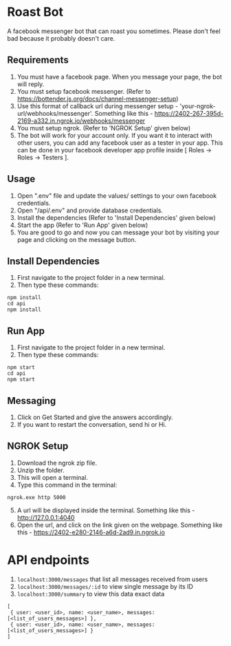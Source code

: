 # Roast Bot

A facebook messenger bot that can roast you sometimes. Please don't feel bad because it probably doesn't care.

## Requirements

1. You must have a facebook page. When you message your page, the bot will reply.
2. You must setup facebook messenger. (Refer to https://bottender.js.org/docs/channel-messenger-setup)
3. Use this format of callback url during messenger setup - 'your-ngrok-url/webhooks/messenger'. Something like this - https://2402-267-395d-2169-a332.in.ngrok.io/webhooks/messenger
4. You must setup ngrok. (Refer to 'NGROK Setup' given below)
5. The bot will work for your account only. If you want it to interact with other users, you can add any facebook user as a tester in your app. This can be done in your facebook developer app profile inside [ Roles -> Roles -> Testers ].

## Usage

1. Open ".env" file and update the values/ settings to your own facebook credentials.
2. Open "/api/.env" and provide database credentials.  
3. Install the dependencies (Refer to 'Install Dependencies' given below)
4. Start the app (Refer to 'Run App' given below)
5. You are good to go and now you can message your bot by visiting your page and clicking on the message button.

## Install Dependencies

1. First navigate to the project folder in a new terminal.
2. Then type these commands:
```
npm install
cd api
npm install
```

## Run App

1. First navigate to the project folder in a new terminal.
2. Then type these commands:
```
npm start
cd api
npm start
```

## Messaging

1. Click on Get Started and give the answers accordingly.
2. If you want to restart the conversation, send hi or Hi.

## NGROK Setup

1. Download the ngrok zip file.
2. Unzip the folder.
3. This will open a terminal.
4. Type this command in the terminal:
```
ngrok.exe http 5000
```
5. A url will be displayed inside the terminal. Something like this - http://127.0.0.1:4040 
6. Open the url, and click on the link given on the webpage. Something like this - https://2402-e280-2146-a6d-2ad9.in.ngrok.io

# API endpoints

1. `localhost:3000/messages` that list all messages received from users
2. `localhost:3000/messages/:id` to view single message by its ID
3. `localhost:3000/summary` to view this data exact data
  ```
  [
   { user: <user_id>, name: <user_name>, messages: [<list_of_users_messages>] },
   { user: <user_id>, name: <user_name>, messages: [<list_of_users_messages>] }
  ]
  ```

